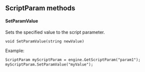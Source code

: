 ## ScriptParam methods

#### SetParamValue

Sets the specified value to the script parameter.

```txt
void SetParamValue(string newValue)
```

Example:

```txt
ScriptParam myScriptParam = engine.GetScriptParam("param1");
myScriptParam.SetParamValue("myValue");                     
```
